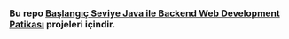 ### Bu repo [Başlangıç Seviye Java ile Backend Web Development Patikası](https://app.patika.dev/paths/baslangic-seviye-java-ile-backend-web-development-patikasi) projeleri içindir.